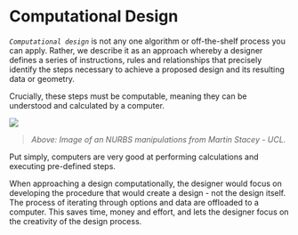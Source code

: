 # Computational Design

_`Computational design`_ is not any one algorithm or off-the-shelf process you can apply. Rather, we describe it as an approach whereby a designer defines a series of instructions, rules and relationships that precisely identify the steps necessary to achieve a proposed design and its resulting data or geometry. 

Crucially, these steps must be computable, meaning they can be understood and calculated by a computer.

![](../.gitbook/assets/compdesign.gif)

> _Above: Image of an NURBS manipulations from Martin Stacey - UCL._

Put simply, computers are very good at performing calculations and executing pre-defined steps.

When approaching a design computationally, the designer would focus on developing the procedure that would create a design - not the design itself. The process of iterating through options and data are offloaded to a computer. This saves time, money and effort, and lets the designer focus on the creativity of the design process.

